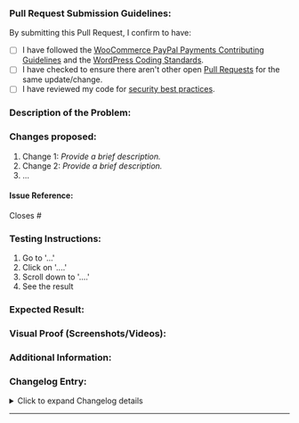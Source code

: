 ### Pull Request Submission Guidelines:
By submitting this Pull Request, I confirm to have:
- [ ] I have followed the [WooCommerce PayPal Payments Contributing Guidelines](https://github.com/woocommerce/woocommerce-paypal-payments/blob/trunk/.github/CONTRIBUTING.md) and the [WordPress Coding Standards](https://make.wordpress.org/core/handbook/best-practices/coding-standards/).
- [ ] I have checked to ensure there aren't other open [Pull Requests](https://github.com/woocommerce/woocommerce-paypal-payments/pulls) for the same update/change.
- [ ] I have reviewed my code for [security best practices](https://developer.wordpress.org/apis/security/).

<!-- You can erase any parts of this template not applicable to your Pull Request. -->

### Description of the Problem:

<!-- A concise description of the problem. E.g., "Currently, we don't handle XYZ, leading to ABC issues.  -->

### Changes proposed:

<!-- Describe the changes made to this Pull Request and the reason for such changes. E.g. "This PR fixes the problem by <doing these things/steps>. Additionally, refactored <...> for better performance." -->

1. Change 1: _Provide a brief description._
2. Change 2: _Provide a brief description._
3. ... 

#### Issue Reference:

<!-- Link to the issue this PR resolves (if applicable) -->

Closes #

### Testing Instructions:

<!-- Please provide as much detail as possible. Using the WooCommerce Testing Instructions Guide can help. -->

1. Go to '...'
2. Click on '....'
3. Scroll down to '....'
4. See the result

### Expected Result:

<!-- Describe what should happen after applying the PR. -->

### Visual Proof (Screenshots/Videos):

<!-- Attach relevant screenshots or videos that support the testing instructions or show the issue (if applicable). This helps in visual verification. -->

### Additional Information:

<!-- Include any additional information like related PRs, dependencies to be merged, release notes, etc. -->

### Changelog Entry:

<details>
<summary>Click to expand Changelog details</summary>
<!-- Check whichever boxes apply to this issue & PR. -->

#### Significance:
-   [ ] Patch
-   [ ] Minor
-   [ ] Major

#### Type:
-   [ ] Fix - Addresses an existing issue
-   [ ] Add - Adds new functionality
-   [ ] Feature preview - Adds new functionality behind a feature flag
-   [ ] Update - Modifies existing functionality
-   [ ] Refactor - Improves the code structure without changing its behavior
-   [ ] Performance - Improves performance
-   [ ] Enhancement - Provides additional improvements

#### Changelog Message:
<!-- Provide a brief message for the changelog. It may be based on the issue/PR title but can be chosen independently. -->

#### Optional Comment:
<!-- Supply a comment if the changes in this pull request don't warrant a changelog entry. Comments are especially useful for "Patch" significance. -->

</details>

---
